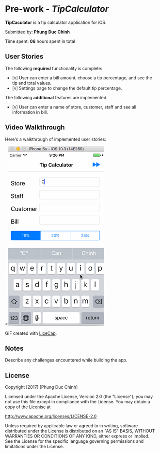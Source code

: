 # Pre-work - *TipCalculator*

**TipCaculator** is a tip calculator application for iOS.

Submitted by: **Phung Duc Chinh**

Time spent: **06** hours spent in total

## User Stories

The following **required** functionality is complete:

* [v] User can enter a bill amount, choose a tip percentage, and see the tip and total values.
* [v] Settings page to change the default tip percentage.

The following **additional** features are implemented:
* [v] User can enter a name of store, customer, staff and see all information in bill.


## Video Walkthrough 

Here's a walkthrough of implemented user stories:

<<img src='https://github.com/phungducchinh/CoderSchool_Tip/blob/master/tipCaculator.gif' title='Video Walkthrough' width='' alt='Video Walkthrough' />

GIF created with [LiceCap](http://www.cockos.com/licecap/).

## Notes

Describe any challenges encountered while building the app.

## License

Copyright [2017] [Phung Duc Chinh]

Licensed under the Apache License, Version 2.0 (the "License");
you may not use this file except in compliance with the License.
You may obtain a copy of the Licenise at

http://www.apache.org/licenses/LICENSE-2.0

Unless required by applicable law or agreed to in writing, software
distributed under the License is distributed on an "AS IS" BASIS,
WITHOUT WARRANTIES OR CONDITIONS OF ANY KIND, either express or implied.
See the License for the specific language governing permissions and
limitations under the License.

